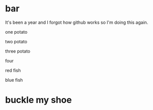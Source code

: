 # bar
It's been a year and I forgot how github works so I'm doing this again.

one potato

two potato

three potato

four

red fish

blue fish

buckle my shoe
=======
